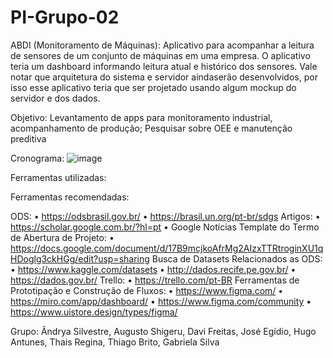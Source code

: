 # PI-Grupo-02

ABDI (Monitoramento de Máquinas): Aplicativo para acompanhar a leitura de sensores de um conjunto de máquinas em uma empresa. O aplicativo teria um dashboard informando leitura atual e histórico dos sensores. Vale notar que arquitetura do sistema e servidor aindaserão desenvolvidos, por isso esse aplicativo teria que ser projetado usando algum mockup do servidor e dos dados.

Objetivo: 
  Levantamento de apps para monitoramento industrial, acompanhamento de produção; Pesquisar sobre OEE e manutenção preditiva

Cronograma: 
![image](https://user-images.githubusercontent.com/79421646/187332619-adeea340-4fc4-45f5-8524-ce911ce2ac41.png)

Ferramentas utilizadas:


Ferramentas recomendadas:

ODS: 
  • https://odsbrasil.gov.br/
  • https://brasil.un.org/pt-br/sdgs
Artigos: 
  • https://scholar.google.com.br/?hl=pt
  • Google Notícias
Template do Termo de Abertura de Projeto: 
  • https://docs.google.com/document/d/17B9mcjkoAfrMg2AIzxTTRtroginXU1qHDoglg3ckHGg/edit?usp=sharing
Busca de Datasets Relacionados as ODS: 
  • https://www.kaggle.com/datasets
  • http://dados.recife.pe.gov.br/
  • https://dados.gov.br/
Trello:
  • https://trello.com/pt-BR
Ferramentas de Prototipação e Construção de Fluxos:
  • https://www.figma.com/
  • https://miro.com/app/dashboard/
  • https://www.figma.com/community
  • https://www.uistore.design/types/figma/
  
  
Grupo: Ândrya Silvestre, Augusto Shigeru, Davi Freitas, José Egídio, Hugo Antunes, Thais Regina, Thiago Brito, Gabriela Silva
